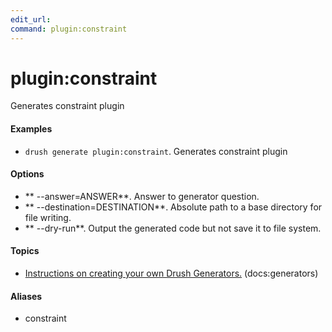 ```yaml
---
edit_url: 
command: plugin:constraint
---
```

# plugin:constraint

Generates constraint plugin

#### Examples

- <code>drush generate plugin:constraint</code>. Generates constraint plugin

#### Options

- ** --answer=ANSWER**. Answer to generator question.
- ** --destination=DESTINATION**. Absolute path to a base directory for file writing.
- ** --dry-run**. Output the generated code but not save it to file system.

#### Topics

- [Instructions on creating your own Drush Generators.](../../vendor/drush/drush/docs/generators.md) (docs:generators)

#### Aliases

- constraint

